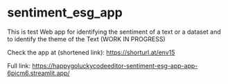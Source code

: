 # sentiment_esg_app
This is test Web app for identifying the sentiment of a text or a dataset and to identify the theme of the Text (WORK IN PROGRESS)

Check the app at (shortened link):
https://shorturl.at/env15

Full link:
https://happygoluckycodeeditor-sentiment-esg-app-app-6picm6.streamlit.app/
